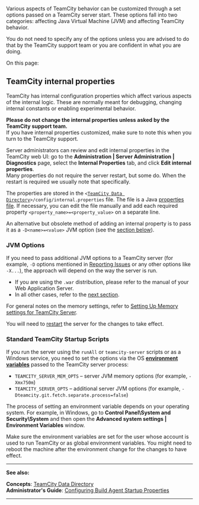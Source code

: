 [//]: # (title: Configuring TeamCity Server Startup Properties)
[//]: # (auxiliary-id: Configuring TeamCity Server Startup Properties)

Various aspects of TeamCity behavior can be customized through a set options passed on a TeamCity server start. These options fall into two categories: affecting Java Virtual Machine (JVM) and affecting TeamCity behavior.

<note>

You do not need to specify any of the options unless you are advised to do that by the TeamCity support team or you are confident in what you are doing.
</note>

On this page:

<tag-list of="chapter" mode="tree" depth="4"/>

## TeamCity internal properties 

TeamCity has internal configuration properties which affect various aspects of the internal logic. These are normally meant for debugging, changing internal constants or enabling experimental behavior.

__Please do not change the internal properties unless asked by the TeamCity support team.__   
If you have internal properties customized, make sure to note this when you turn to the TeamCity support.

Server administrators can review and edit internal properties in the TeamCity web UI: go to the __Administration | Server Administration | Diagnostics__ page, select the __Internal Properties__ tab, and click __Edit internal properties__.   
Many properties do not require the server restart, but some do. When the restart is required we usually note that specifically.

The properties are stored in the `<`[`TeamCity Data Directory`](teamcity-data-directory.md)`>/config/internal.properties` file. The file is a Java [properties file](http://en.wikipedia.org/wiki/.properties). If necessary, you can edit the file manually and add each required property `<property_name>=<property_value>` on a separate line.

An alternative but obsolete method of adding an internal property is to pass it as a `-D<name>=<value>` JVM option (see the [section below](#JVM+Options)).

### JVM Options

If you need to pass additional JVM options to a TeamCity server (for example, `-D` options mentioned in [Reporting Issues](reporting-issues.md) or any other options like `-X...`), the approach will depend on the way the server is run.

* If you are using the `.war` distribution, please refer to the manual of your Web Application Server.    
* In all other cases, refer to the [next section](#Standard+TeamCity+Startup+Scripts).

For general notes on the memory settings, refer to [Setting Up Memory settings for TeamCity Server](installing-and-configuring-the-teamcity-server.md#Setting+Up+Memory+settings+for+TeamCity+Server).

You will need to [restart](installing-and-configuring-the-teamcity-server.md#Starting+TeamCity+server) the server for the changes to take effect.

### Standard TeamCity Startup Scripts

If you run the server using the `runAll` or `teamcity-server` scripts or as a Windows service, you need to set the options via the OS __[environment variables](http://en.wikipedia.org/wiki/Environment_variable)__ passed to the TeamCity server process:
* `TEAMCITY_SERVER_MEM_OPTS` – server JVM memory options (for example, `-Xmx750m`)
* `TEAMCITY_SERVER_OPTS` – additional server JVM options (for example, `-Dteamcity.git.fetch.separate.process=false`)

The process of setting an environment variable depends on your operating system. For example, in Windows, go to __Control Panel\System and Security\System__ and then open the __Advanced system settings | Environment Variables__ window.

Make sure the environment variables are set for the user whose account is used to run TeamCity or as global environment variables. You might need to reboot the machine after the environment change for the changes to have effect.

 __  __

__See also:__


__Concepts__: [TeamCity Data Directory](teamcity-data-directory.md)    
__Administrator's Guide__: [Configuring Build Agent Startup Properties](configuring-build-agent-startup-properties.md) 

__ __
<br/>
<br/>
<br/>
<br/>
<br/>
<br/>
<br/>
<br/>
<br/>
<br/>
